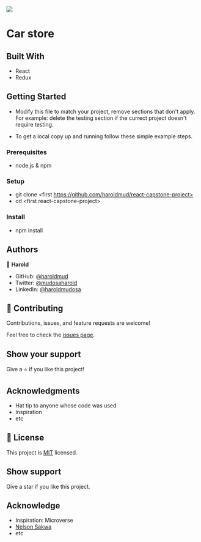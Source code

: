![](https://img.shields.io/badge/Microverse-blueviolet)

# Car store

## Built With

- React
- Redux


<!-- ## Live Demo (if available) -->

<!-- [Live Demo Link](https://livedemo.com) -->

## Getting Started

- Modify this file to match your project, remove sections that don't apply. For example: delete the testing section if the currect project doesn't require testing.

- To get a local copy up and running follow these simple example steps.

### Prerequisites

- node.js & npm

### Setup


- git clone \<first https://github.com/haroldmud/react-capstone-project>
- cd \<first react-capstone-project>

### Install

- npm install

<!-- ### Usage -->

<!-- ### Run tests -->

<!-- ### Deployment -->

## Authors

👤 **Harold**

- GitHub: [@haroldmud](https://hargithub.com/haroldmud)
- Twitter: [@mudosaharold](https://twitter.com/MudosaHarold)
- LinkedIn: [@haroldmudosa](https://www.linkedin.com/in/harold-mudosa-40124021b/)


## 🤝 Contributing

Contributions, issues, and feature requests are welcome!

Feel free to check the [issues page](../../issues/).

## Show your support

Give a ⭐️ if you like this project!

## Acknowledgments

- Hat tip to anyone whose code was used
- Inspiration
- etc

## 📝 License


This project is [MIT](./MIT.md) licensed.

## Show support

Give a star if you like this project.

## Acknowledge

- Inspiration: Microverse
- [Nelson Sakwa](https://www.behance.net/sakwadesignstudio)
- etc
